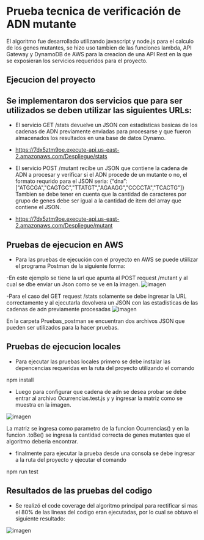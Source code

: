 # Prueba tecnica de verificación de ADN mutante

El algoritmo fue desarrollado utilizando javascript y node.js para el calculo de los genes mutantes, se hizo uso tambien de las funciones lambda, API Gateway y DynamoDB de AWS para la creacion de una API Rest en la que se exposieran los servicios requeridos para el proyecto.

## Ejecucion del proyecto
## Se implementaron dos servicios que para ser utilizados se deben utilizar las siguientes URLs:
- El servicio GET /stats devuelve un JSON con estadisticas basicas de los cadenas de ADN previamente enviadas para procesarse y que fueron almacenados los resultados en una base de datos Dynamo.
- https://7dx5ztm9oe.execute-api.us-east-2.amazonaws.com/Despliegue/stats

- El servicio POST /mutant recibe un JSON que contiene la cadena de ADN a procesar y verificar si el ADN procede de un mutante o no, el formato requrido para el JSON seria:
  {“dna”:["ATGCGA","CAGTGC","TTATGT","AGAAGG","CCCCTA","TCACTG"]}
  Tambien se debe tener en cuenta que la cantidad de caracteres por grupo de genes debe ser igual a la cantidad de item del array que contiene el JSON.
  
- https://7dx5ztm9oe.execute-api.us-east-2.amazonaws.com/Despliegue/mutant


## Pruebas de ejecucion en AWS
- Para las pruebas de ejecución con el proyecto en AWS se puede utiilizar el programa Postman de la siguiente forma:

-En este ejemplo se tiene la url que apunta al POST request /mutant y al cual se dbe enviar un Json como se ve en la imagen. 
![imagen](https://user-images.githubusercontent.com/32344442/110698352-8da1f100-81bb-11eb-8dda-b57a8d7e3c0e.png)


-Para el caso del GET request /stats solamente se debe ingresar la URL correctamente y al ejecutarla devolvera un JSON con las estadisticas de las cadenas de adn previamente procesadas
![imagen](https://user-images.githubusercontent.com/32344442/110698725-0608b200-81bc-11eb-9d01-3ede1cb7fb73.png)

En la carpeta Pruebas_postman se encuentran dos archivos JSON que pueden ser utilizados para la hacer pruebas.

## Pruebas de ejecucion locales
- Para ejecutar las pruebas locales primero se debe instalar las depencencias requeridas en la ruta del proyecto utilizando el comando

 npm install

- Luego para configurar que cadena de adn se desea probar se debe entrar al archivo Ocurrencias.test.js y y ingresar la matriz como se muestra en la imagen.

![imagen](https://user-images.githubusercontent.com/32344442/110700706-41a47b80-81be-11eb-802e-717ea1c8bdc3.png)

La matriz se ingresa como parametro de la funcion Ocurrencias() y en la funcion .toBe() se ingresa la cantidad correcta de genes mutantes que el algoritmo deberia encontrar.

- finalmente para ejecutar la prueba desde una consola se debe ingresar a la ruta del proyecto y ejecutar el comando

npm run test

## Resultados de las pruebas del codigo
- Se realizó el code coverage del algoritmo principal para rectificar si mas el 80% de las lineas del codigo eran ejecutadas, por lo cual se obtuvo el siguiente resultado:

![imagen](https://user-images.githubusercontent.com/32344442/110418336-646f4c80-8065-11eb-85b0-f1f1f143ba0b.png)




